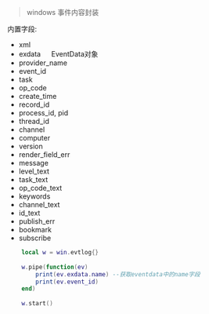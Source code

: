 > windows 事件内容封装

内置字段:
- xml
- exdata &emsp; EventData对象
- provider_name
- event_id
- task
- op_code
- create_time
- record_id
- process_id, pid
- thread_id
- channel
- computer
- version
- render_field_err
- message
- level_text
- task_text
- op_code_text
- keywords
- channel_text
- id_text
- publish_err
- bookmark
- subscribe

```lua
    local w = win.evtlog{}
    
    w.pipe(function(ev)
        print(ev.exdata.name) --获取eventdata中的name字段
        print(ev.event_id)
    end)
    
    w.start()
```